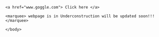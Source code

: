 
<html>
<head>
    <title>
        My Codes
    </title>
        <link rel="icon" href="Logo.jpg">
        </head>
  <body>
   
    
    <a href="www.goggle.com"> Click here </a>
    
    <marquee> webpage is in Underconstruction will be updated soon!!!</marquee>
   
    </body>
  </html>

